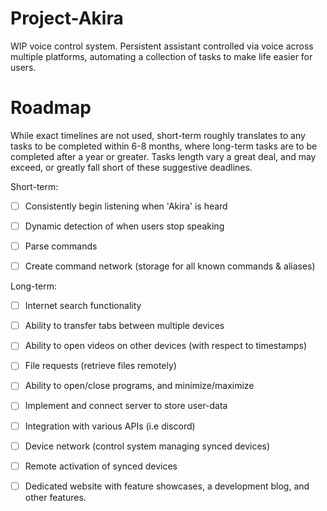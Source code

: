 # Project-Akira
WIP voice control system. Persistent assistant controlled via voice across
multiple platforms, automating a collection of tasks to make life easier
for users.
 
 # Roadmap
 
 While exact timelines are not used, short-term roughly translates to any tasks to be completed within 6-8 months, 
 where long-term tasks are to be completed after a year or greater. Tasks length vary a great deal, and may exceed, 
 or greatly fall short of these suggestive deadlines.
 
 Short-term:
 
- [ ] Consistently begin listening when 'Akira' is heard
 
- [ ] Dynamic detection of when users stop speaking
 
- [ ] Parse commands
 
- [ ] Create command network (storage for all known commands & aliases)

 Long-term:
 
- [ ] Internet search functionality
 
- [ ] Ability to transfer tabs between multiple devices
 
- [ ] Ability to open videos on other devices (with respect to timestamps)
 
- [ ] File requests (retrieve files remotely)
 
- [ ] Ability to open/close programs, and minimize/maximize
 
- [ ] Implement and connect server to store user-data
 
- [ ] Integration with various APIs (i.e discord)
 
- [ ] Device network (control system managing synced devices)
 
- [ ] Remote activation of synced devices

- [ ] Dedicated website with feature showcases, a development blog, and other features.
